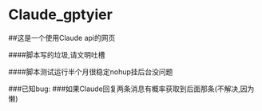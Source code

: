 # Claude_gptyier

##这是一个使用Claude api的网页

####脚本写的垃圾,请文明吐槽

####脚本测试运行半个月很稳定nohup挂后台没问题


###已知bug:
###如果Claude回复两条消息有概率获取到后面那条(不解决,因为懒)
